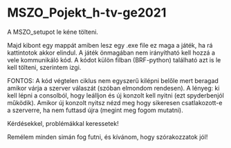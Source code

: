 # MSZO_Pojekt_h-tv-ge2021


A MSZO_setupot le kéne tölteni.

Majd kibont egy mappát amiben lesz egy .exe file ez maga a játék, ha rá kattintotok akkor elindul.
A játék önmagában nem irányítható kell hozzá a vele kommunikáló kód.
A kódot külön filban (BRF-python) található azt is le kell tölteni, szerintem izgi.

FONTOS: A kód végtelen ciklus nem egyszerű kilépni belőle mert beragad amikor várja a szerver válaszát (szóban elmondom rendesen). A lényeg: ki kell lépni a consolból, hogy leálljon és új konzolt kell nyitni (ezt spyderbenjól működik). Amikor új konzolt nyitsz nézd meg hogy sikeresen csatlakozott-e a szerverre, ha nem futtasd újra (megint meg fogom mutatni).

Kérdésekkel, problémákkal keressetek!

Remélem minden simán fog futni, és kívánom, hogy szórakozzatok jól!

